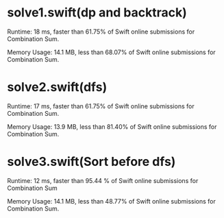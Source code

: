 # solve1.swift(dp and backtrack)

Runtime: 18 ms, faster than 61.75% of Swift online submissions for Combination Sum.

Memory Usage: 14.1 MB, less than 68.07% of Swift online submissions for Combination Sum.

# solve2.swift(dfs)

Runtime: 17 ms, faster than 61.75% of Swift online submissions for Combination Sum.

Memory Usage: 13.9 MB, less than 81.40% of Swift online submissions for Combination Sum.

# solve3.swift(Sort before dfs)

Runtime: 12 ms, faster than 95.44 % of Swift online submissions for Combination Sum

Memory Usage: 14.1 MB, less than  48.77% of Swift online submissions for Combination Sum.

